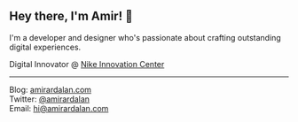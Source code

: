 ## Hey there, I'm Amir! 👋

I'm a developer and designer who's passionate about crafting outstanding digital experiences.

Digital Innovator @ [Nike Innovation Center](https://lebronjamesinnovationcenter.nike.com/)  

----

Blog: [amirardalan.com](https://amirardalan.com)  
Twitter: [@amirardalan](https://twitter.com/amirardalan)  
Email: hi@amirardalan.com

<!---
amirardalan/amirardalan is a ✨ special ✨ repository because its `README.md` (this file) appears on your GitHub profile.
You can click the Preview link to take a look at your changes.
--->
